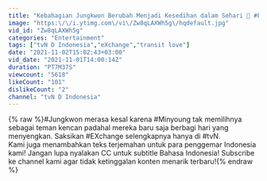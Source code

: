 ```yaml
---
title: "Kebahagian Jungkwon Berubah Menjadi Kesedihan dalam Sehari 🥺 #EXchange 🇮🇩INDOSUB🇮🇩"
image: "https:\/\/i.ytimg.com\/vi\/Zw8qLAXWh5g\/hqdefault.jpg"
vid_id: "Zw8qLAXWh5g"
categories: "Entertainment"
tags: ["tvN D Indonesia","eXchange","transit love"]
date: "2021-11-02T15:02:43+03:00"
vid_date: "2021-11-01T14:00:14Z"
duration: "PT7M37S"
viewcount: "5618"
likeCount: "101"
dislikeCount: "2"
channel: "tvN D Indonesia"
---
```

{% raw %}#Jungkwon merasa kesal karena #Minyoung tak memilihnya sebagai teman kencan padahal mereka baru saja berbagi hari yang menyengkan. Saksikan #EXchange selengkapnya hanya di #tvN.<br />Kami juga menambahkan teks terjemahan untuk para penggemar Indonesia kami! Jangan lupa nyalakan CC untuk subtitle Bahasa Indonesia! Subscribe ke channel kami agar tidak ketinggalan konten menarik terbaru!{% endraw %}
